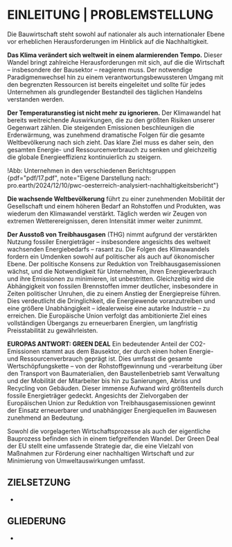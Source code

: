 # EINLEITUNG | PROBLEMSTELLUNG

Die Bauwirtschaft steht sowohl auf nationaler als auch internationaler Ebene vor erheblichen Herausforderungen im Hinblick auf die Nachhaltigkeit.

**Das Klima verändert sich weltweit in einem alarmierenden Tempo.** Dieser Wandel bringt zahlreiche Herausforderungen mit sich, auf die die Wirtschaft – insbesondere der Bausektor – reagieren muss. Der notwendige Paradigmenwechsel hin zu einem verantwortungsbewussteren Umgang mit den begrenzten Ressourcen ist bereits eingeleitet und sollte für jedes Unternehmen als grundlegender Bestandteil des täglichen Handelns verstanden werden.

**Der Temperaturanstieg ist nicht mehr zu ignorieren.** Der Klimawandel hat bereits weitreichende Auswirkungen, die zu den größten Risiken unserer Gegenwart zählen. Die steigenden Emissionen beschleunigen die Erderwärmung, was zunehmend dramatische Folgen für die gesamte Weltbevölkerung nach sich zieht. Das klare Ziel muss es daher sein, den gesamten Energie- und Ressourcenverbrauch zu senken und gleichzeitig die globale Energieeffizienz kontinuierlich zu steigern.

!Abb: Unternehmen in den verschiedenen Berichtsgruppen {pdf="pdf/17.pdf", note="Eigene Darstellung nach: pro.earth/2024/12/10/pwc-oesterreich-analysiert-nachhaltigkeitsbericht"}

**Die wachsende Weltbevölkerung** führt zu einer zunehmenden Mobilität der Gesellschaft und einem höheren Bedarf an Rohstoffen und Produkten, was wiederum den Klimawandel verstärkt. Täglich werden wir Zeugen von extremen Wetterereignissen, deren Intensität immer weiter zunimmt.

**Der Ausstoß von Treibhausgasen** (THG) nimmt aufgrund der verstärkten Nutzung fossiler Energieträger – insbesondere angesichts des weltweit wachsenden Energiebedarfs – rasant zu. Die Folgen des Klimawandels fordern ein Umdenken sowohl auf politischer als auch auf ökonomischer Ebene. Der politische Konsens zur Reduktion von Treibhausgasemissionen wächst, und die Notwendigkeit für Unternehmen, ihren Energieverbrauch und ihre Emissionen zu minimieren, ist unbestritten. Gleichzeitig wird die Abhängigkeit von fossilen Brennstoffen immer deutlicher, insbesondere in Zeiten politischer Unruhen, die zu einem Anstieg der Energiepreise führen. Dies verdeutlicht die Dringlichkeit, die Energiewende voranzutreiben und eine größere Unabhängigkeit – idealerweise eine autarke Industrie – zu erreichen. Die Europäische Union verfolgt das ambitionierte Ziel eines vollständigen Übergangs zu erneuerbaren Energien, um langfristig Preisstabilität zu gewährleisten.

**EUROPAS ANTWORT: GREEN DEAL** Ein bedeutender Anteil der CO2-Emissionen stammt aus dem Bausektor, der durch einen hohen Energie- und Ressourcenverbrauch geprägt ist. Dies umfasst die gesamte Wertschöpfungskette – von der Rohstoffgewinnung und -verarbeitung über den Transport von Baumaterialien, den Baustellenbetrieb samt Verwaltung und der Mobilität der Mitarbeiter bis hin zu Sanierungen, Abriss und Recycling von Gebäuden. Dieser immense Aufwand wird größtenteils durch fossile Energieträger gedeckt. Angesichts der Zielvorgaben der Europäischen Union zur Reduktion von Treibhausgasemissionen gewinnt der Einsatz erneuerbarer und unabhängiger Energiequellen im Bauwesen zunehmend an Bedeutung.

Sowohl die vorgelagerten Wirtschaftsprozesse als auch der eigentliche Bauprozess befinden sich in einem tiefgreifenden Wandel. Der Green Deal der EU stellt eine umfassende Strategie dar, die eine Vielzahl von Maßnahmen zur Förderung einer nachhaltigen Wirtschaft und zur Minimierung von Umweltauswirkungen umfasst.

## ZIELSETZUNG

-

## GLIEDERUNG

-
